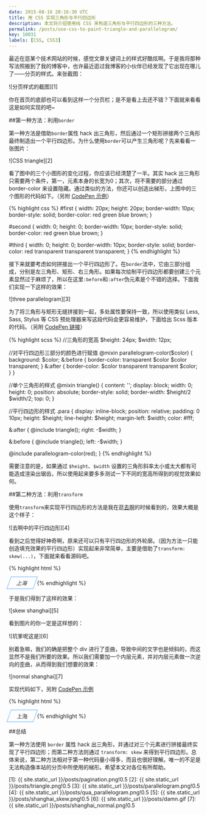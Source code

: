 ```yaml
---
date: 2015-08-16 20:16:30 UTC
title: 用 CSS 实现三角形与平行四边形
description: 本文将介绍使用纯 CSS 来构造三角形与平行四边形的三种方法。
permalink: /posts/use-css-to-paint-triangle-and-parallelogram/
key: 10031
labels: [CSS, CSS3]
---
```


最近在逛某个技术网站的时候，感觉文章关键词上的样式好酷炫啊。于是我将那种写法照搬到了我的博客中，也许最近逛过我博客的小伙伴已经发现了它出现在哪儿了——分页的样式。来张截图：

![分页样式的截图][1]

你在首页的底部也可以看到这样一个分页栏；是不是看上去还不错？下面就来看看这是如何实现的吧~

##第一种方法：利用`border`

第一种方法是借助`border`属性 hack 出三角形，然后通过一个矩形拼接两个三角形最终制造出一个平行四边形。为什么使用`border`可以产生三角形呢？先来看看一张图片：

![CSS triangle][2]

看了图中的三个小图形的变化过程，你应该已经清楚了一半。其实 hack 出三角形只需要两个条件，第一，元素本身的长宽为0；其次，将不需要的部分通过 border-color 来设置隐藏。通过类似的方法，你还可以创造出梯形，上图中的三个图形的代码如下。（另附 [CodePen 示例](http://codepen.io/jerryzou/pen/mJYJym)）

{% highlight css %}
#first {
  width: 20px;
  height: 20px;
  border-width: 10px;
  border-style: solid;
  border-color: red green blue brown;
}

#second {
  width: 0;
  height: 0;
  border-width: 10px;
  border-style: solid;
  border-color: red green blue brown;
}

#third {
  width: 0;
  height: 0;
  border-width: 10px;
  border-style: solid;
  border-color: red transparent transparent transparent;
}
{% endhighlight %}

接下来就要考虑如何拼接出一个平行四边形了。在`border`法中，它由三部分组成，分别是左三角形、矩形、右三角形。如果每次绘制平行四边形都要创建三个元素显然过于麻烦了，所以在这里`:before`和`:after`伪元素是个不错的选择。下面我们实现一下这样的效果：

![three parallelogram][3]

为了将三角形与矩形无缝拼接到一起，多处属性要保持一致，所以使用类似 Less, Sass, Stylus 等 CSS 预处理器来写这段代码会更容易维护，下面给出 Scss 版本的代码。（另附 [CodePen 链接](http://codepen.io/jerryzou/pen/ZGNGWZ?editors=110)）

{% highlight scss %}
//三角形的宽高
$height: 24px;
$width: 12px;

//对平行四边形三部分的颜色进行赋值
@mixin parallelogram-color($color) {
  background: $color;
  &:before { border-color: transparent $color $color transparent; }
  &:after { border-color: $color transparent transparent $color; }
}

//单个三角形的样式
@mixin triangle() {
  content: '';
  display: block;
  width: 0;
  height: 0;
  position: absolute;
  border-style: solid;
  border-width: $height/2 $width/2;
  top: 0;
}

//平行四边形的样式
.para {
  display: inline-block;
  position: relative;
  padding: 0 10px;
  height: $height;
  line-height: $height;
  margin-left: $width;
  color: #fff;

  &:after {
    @include triangle();
    right: -$width;
  }

  &:before {
    @include triangle();
    left: -$width;
  }

  @include parallelogram-color(red);
}
{% endhighlight %}

需要注意的是，如果通过 `$height`、`$width` 设置的三角形斜率太小或太大都有可能造成渲染出锯齿，所以使用起来要多多测试一下不同的宽高所得到的视觉效果如何。

##第二种方法：利用`transform`

使用`transform`来实现平行四边形的方法是我在逛[去啊](http://www.alitrip.com/)的时候看到的，效果大概是这个样子：

![去啊中的平行四边形][4]

看到之后觉得好神奇啊，原来还可以只有平行四边形的外轮廓。（因为方法一只能创造填充效果的平行四边形）实现起来非常简单，主要是借助了`transform: skew(...)`，下面就来看看源码吧。

{% highlight html %}
<style>
.city {
  display: inline-block;
  padding: 5px 20px;
  border: 1px solid #44a5fc;
  color: #333;
  transform: skew(-20deg);
}
</style>

<div class="city">上海</div>
{% endhighlight %}

于是我们得到了这样的效果：

![skew shanghai][5]

看到图片的你一定是这样想的：

![坑爹呢这是][6]

别着急嘛，我们的确是把整个 div 进行了歪曲，导致中间的文字也是倾斜的，而这显然不是我们所要的效果。所以我们需要加一个内层元素，并对内层元素做一次逆向的歪曲，从而得到我们想要的效果：

![normal shanghai][7]

实现代码如下，另附 [CodePen 示例](http://codepen.io/jerryzou/pen/BNeNwV?editors=110)

{% highlight html %}
<style>
.city {
  display: inline-block;
  padding: 5px 20px;
  border: 1px solid #44a5fc;
  color: #333;
  transform: skew(-20deg);
}

.city div {
  transform: skew(20deg);
}
</style>

<div class="city">
  <div>上海</div>
</div>
{% endhighlight %}


##总结

第一种方法使用 `border` 属性 hack 出三角形，并通过对三个元素进行拼接最终实现了平行四边形；而第二种方法则通过 `transform: skew` 来得到平行四边形。总体来说，第二种方法相对于第一种代码量小得多，而且也很好理解。唯一的不足是无法构造像本站的分页中所使用的梯形。希望本文对各位有所帮助。


[1]: {{ site.static_url }}/posts/pagination.png!0.5
[2]: {{ site.static_url }}/posts/triangle.png!0.5
[3]: {{ site.static_url }}/posts/parallelogram.png!0.5
[4]: {{ site.static_url }}/posts/qua_parallelogram.png!0.5
[5]: {{ site.static_url }}/posts/shanghai_skew.png!0.5
[6]: {{ site.static_url }}/posts/damn.gif
[7]: {{ site.static_url }}/posts/shanghai_normal.png!0.5